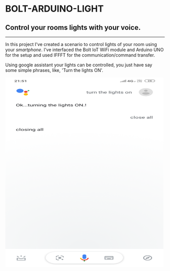 # BOLT-ARDUINO-LIGHT

## Control your rooms lights with your voice.
----
In this project I've created a scenario to control lights of your room using your *smartphone*. 
I've interfaced the Bolt IoT WiFi module and Arduino UNO for the setup and used IFFFT for the communication/command transfer.

Using google assistant your lights can be controlled, you just have say some simple phrases, like, 'Turn the lights ON'.

  <img src="https://github.com/MauryaD/BOLT-ARDUINO-LIGHT/blob/master/pic.png" width="500" height="600">
